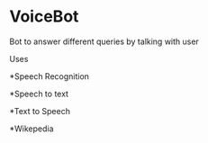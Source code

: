 # VoiceBot
Bot to answer different queries by talking with user 

Uses 

*Speech Recognition

*Speech to text

*Text to Speech

*Wikepedia

